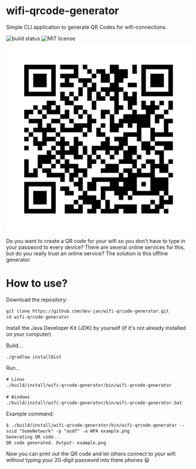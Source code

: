 # wifi-qrcode-generator
Simple CLI application to generate QR Codes for wifi-connections.

![build status](https://travis-ci.org/dev-jan/wifi-qrcode-generator.svg?branch=master)
![MIT license](https://img.shields.io/github/license/dev-jan/wifi-qrcode-generator.svg)

![qr code](example.png)

Do you want to create a QR code for your wifi so you don't have to type in your
password to every device? There are several online services for this, but do
you really trust an online service? The solution is this offline generator.

# How to use?
Download the repository:
```
git clone https://github.com/dev-jan/wifi-qrcode-generator.git
cd wifi-qrcode-generator
```

Install the Java Developer Kit (JDK) by yourself (if it's not already installed on your computer)

Build...
```
./gradlew installDist
```

Run...
```
# Linux
./build/install/wifi-qrcode-generator/bin/wifi-qrcode-generator

# Windows
./build/install/wifi-qrcode-generator/bin/wifi-qrcode-generator.bat
```

Example command:
```
$ ./build/install/wifi-qrcode-generator/bin/wifi-qrcode-generator --ssid "SomeNetwork" -p "asdf" -a WPA example.png
Generating QR code...
QR code generated. Output: example.png
```

Now you can print out the QR code and let others connect to your wifi without typing your 20-digit password into there phones :smiley:
